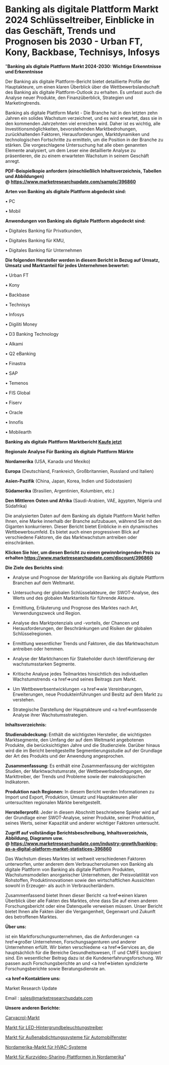 # Banking als digitale Plattform Markt 2024 Schlüsseltreiber, Einblicke in das Geschäft, Trends und Prognosen bis 2030 - Urban FT, Kony, Backbase, Technisys, Infosys

"<strong>Banking als digitale Plattform Markt 2024-2030: Wichtige Erkenntnisse und Erkenntnisse</strong>

Der Banking als digitale Plattform-Bericht bietet detaillierte Profile der Hauptakteure, um einen klaren Überblick über die Wettbewerbslandschaft des Banking als digitale Plattform-Outlook zu erhalten. Es umfasst auch die Analyse neuer Produkte, den Finanzüberblick, Strategien und Marketingtrends.

Banking als digitale Plattform Markt - Die Branche hat in den letzten zehn Jahren ein solides Wachstum verzeichnet, und es wird erwartet, dass sie in den kommenden Jahrzehnten viel erreichen wird. Daher ist es wichtig, alle Investitionsmöglichkeiten, bevorstehenden Marktbedrohungen, zurückhaltenden Faktoren, Herausforderungen, Marktdynamiken und technologischen Fortschritte zu ermitteln, um die Position in der Branche zu stärken. Die vorgeschlagene Untersuchung hat alle oben genannten Elemente analysiert, um dem Leser eine detaillierte Analyse zu präsentieren, die zu einem erwarteten Wachstum in seinem Geschäft anregt.

<strong><b>PDF-Beispielkopie anfordern (einschließlich Inhaltsverzeichnis, Tabellen und Abbildungen) @ </b></strong><strong><a href=https://www.marketresearchupdate.com/sample/396860><strong>https://www.marketresearchupdate.com/sample/396860</u></a></strong></strong>

<strong>Arten von Banking als digitale Plattform abgedeckt sind:</strong>

• PC

• Mobil

<strong>Anwendungen von Banking als digitale Plattform abgedeckt sind:</strong>

• Digitales Banking für Privatkunden,

• Digitales Banking für KMU,

• Digitales Banking für Unternehmen

<strong>Die folgenden Hersteller werden in diesem Bericht in Bezug auf Umsatz, Umsatz und Marktanteil für jedes Unternehmen bewertet:</strong>

• Urban FT

• Kony

• Backbase

• Technisys

• Infosys

• Digiliti Money

• D3 Banking Technology

• Alkami

• Q2 eBanking

• Finastra

• SAP

• Temenos

• FIS Global

• Fiserv

• Oracle

• Innofis

• Mobilearth

<strong>Banking als digitale Plattform Marktbericht <a href=https://www.marketresearchupdate.com/buynow/396860>Kaufe jetzt</a></strong>

<strong>Regionale Analyse Für Banking als digitale Plattform Märkte</strong>

<strong>Nordamerika</strong> (USA, Kanada und Mexiko)

<strong>Europa</strong> (Deutschland, Frankreich, Großbritannien, Russland und Italien)

<strong>Asien-Pazifik</strong> (China, Japan, Korea, Indien und Südostasien)

<strong>Südamerika</strong> (Brasilien, Argentinien, Kolumbien, etc.)

<strong>Den Mittleren</strong> <strong>Osten und Afrika</strong> (Saudi-Arabien, VAE, ägypten, Nigeria und Südafrika)

Die analysierten Daten auf dem Banking als digitale Plattform Markt helfen Ihnen, eine Marke innerhalb der Branche aufzubauen, während Sie mit den Giganten konkurrieren. Dieser Bericht bietet Einblicke in ein dynamisches Wettbewerbsumfeld. Es bietet auch einen progressiven Blick auf verschiedene Faktoren, die das Marktwachstum antreiben oder einschränken.

<strong>Klicken Sie hier, um diesen Bericht zu einem gewinnbringenden Preis zu erhalten
</strong><strong><a href=https://www.marketresearchupdate.com/discount/396860>https://www.marketresearchupdate.com/discount/396860</b></u></strong></a>

<strong>Die Ziele des Berichts sind:</strong>

- Analyse und Prognose der Marktgröße von Banking als digitale Plattform Branchen auf dem Weltmarkt.

- Untersuchung der globalen Schlüsselakteure, der SWOT-Analyse, des Werts und des globalen Marktanteils für führende Akteure.

- Ermittlung, Erläuterung und Prognose des Marktes nach Art, Verwendungszweck und Region.

- Analyse des Marktpotenzials und -vorteils, der Chancen und Herausforderungen, der Beschränkungen und Risiken der globalen Schlüsselregionen.

- Ermittlung wesentlicher Trends und Faktoren, die das Marktwachstum antreiben oder hemmen.

- Analyse der Marktchancen für Stakeholder durch Identifizierung der wachstumsstarken Segmente.

- Kritische Analyse jedes Teilmarktes hinsichtlich des individuellen Wachstumstrends <a href=>und</a> seines Beitrags zum Markt.

- Um Wettbewerbsentwicklungen <a href=>wie</a> Vereinbarungen, Erweiterungen, neue Produkteinführungen und Besitz auf dem Markt zu verstehen.

- Strategische Darstellung der Hauptakteure und <a href=>umfas</a>sende Analyse ihrer Wachstumsstrategien.

<strong>Inhaltsverzeichnis:</strong>

<strong>Studienabdeckung:</strong> Enthält die wichtigsten Hersteller, die wichtigsten Marktsegmente, den Umfang der auf dem Weltmarkt angebotenen Produkte, die berücksichtigten Jahre und die Studienziele. Darüber hinaus wird die im Bericht bereitgestellte Segmentierungsstudie auf der Grundlage der Art des Produkts und der Anwendung angesprochen.

<strong>Zusammenfassung:</strong> Es enthält eine Zusammenfassung der wichtigsten Studien, der Marktwachstumsrate, der Wettbewerbsbedingungen, der Markttreiber, der Trends und Probleme sowie der makroskopischen Indikatoren.

<strong>Produktion nach Regionen:</strong> In diesem Bericht werden Informationen zu Import und Export, Produktion, Umsatz und Hauptakteuren aller untersuchten regionalen Märkte bereitgestellt.

<strong>Herstellerprofil:</strong> Jeder in diesem Abschnitt beschriebene Spieler wird auf der Grundlage einer SWOT-Analyse, seiner Produkte, seiner Produktion, seines Werts, seiner Kapazität und anderer wichtiger Faktoren untersucht.

<strong><b>Zugriff auf vollständige Berichtsbeschreibung, Inhaltsverzeichnis, Abbildung, Diagramm usw. @ </b></strong><strong><a href=https://www.marketresearchupdate.com/industry-growth/banking-as-a-digital-platform-market-statistices-396860>https://www.marketresearchupdate.com/industry-growth/banking-as-a-digital-platform-market-statistices-396860</a></strong>

Das Wachstum dieses Marktes ist weltweit verschiedenen Faktoren unterworfen, unter anderem dem Verbrauchervolumen von Banking als digitale Plattform von Banking als digitale Plattform Produkten, Wachstumsmodellen anorganischer Unternehmen, der Preisvolatilität von Rohstoffen, Produktinnovationen sowie den wirtschaftlichen Aussichten sowohl in Erzeuger- als auch in Verbraucherländern.

Zusammenfassend bietet Ihnen dieser Bericht <a href=>einen</a> klaren Überblick über alle Fakten des Marktes, ohne dass Sie auf einen anderen Forschungsbericht oder eine Datenquelle verweisen müssen. Unser Bericht bietet Ihnen alle Fakten über die Vergangenheit, Gegenwart und Zukunft des betroffenen Marktes.

<strong>Über uns:</strong>

 ist ein Marktforschungsunternehmen, das die Anforderungen <a href=>großer</a> Unternehmen, Forschungsagenturen und anderer Unternehmen erfüllt. Wir bieten verschiedene <a href=>Services</a> an, die hauptsächlich für die Bereiche Gesundheitswesen, IT und CMFE konzipiert sind. Ein wesentlicher Beitrag dazu ist die Kundenerfahrungsforschung. Wir passen auch Forschungsberichte an und <a href=>bieten</a> syndizierte Forschungsberichte sowie Beratungsdienste an.

<strong><a href=>Kontaktiere uns:</a></strong>

Market Research Update

Email : sales@marketresearchupdate.com

<strong>Unsere anderen Berichte:</strong>

<a href=https://www.linkedin.com/pulse/carvacrol-market-size-growth-set-surge-significantly>Carvacrol-Markt</a>

<a href=https://www.linkedin.com/pulse/led-backlight-driver-market-research-report>Markt für LED-Hintergrundbeleuchtungstreiber</a>

<a href=https://www.linkedin.com/pulse/automotive-window-exterior-sealing-system-market-1c>Markt für Außenabdichtungssysteme für Automobilfenster</a>

<a href=https://www.linkedin.com/pulse/north-america-hvac-system-market-2023-comprehensive-strategic>Nordamerika-Markt für HVAC-Systeme</a>

<a href=https://www.linkedin.com/pulse/north-america-short-video-sharing-platform-market-veo7f/>Markt für Kurzvideo-Sharing-Plattformen in Nordamerika</a>"
